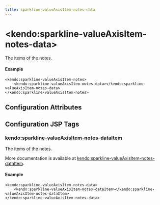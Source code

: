 ```yaml
---
title: sparkline-valueAxisItem-notes-data
---
```


# \<kendo:sparkline-valueAxisItem-notes-data\>

The items of the notes.

#### Example
    <kendo:sparkline-valueAxisItem-notes>
        <kendo:sparkline-valueAxisItem-notes-data></kendo:sparkline-valueAxisItem-notes-data>
    </kendo:sparkline-valueAxisItem-notes>

## Configuration Attributes


##  Configuration JSP Tags

### kendo:sparkline-valueAxisItem-notes-dataItem

The items of the notes.

More documentation is available at [kendo:sparkline-valueAxisItem-notes-dataItem](/api/wrappers/jsp/sparkline/valueaxisitem-notes-dataitem).

#### Example

    <kendo:sparkline-valueAxisItem-notes-data>
        <kendo:sparkline-valueAxisItem-notes-dataItem></kendo:sparkline-valueAxisItem-notes-dataItem>
    </kendo:sparkline-valueAxisItem-notes-data>

